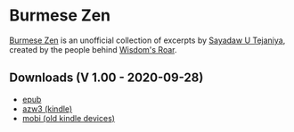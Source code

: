 # Burmese Zen

[Burmese Zen](http://tejaniyasayadaw.space/burmese-zen) is an unofficial collection of excerpts by [Sayadaw U Tejaniya](https://ashintejaniya.org/), created by the people behind [Wisdom's Roar](http://tejaniyasayadaw.space/).


## Downloads (V 1.00 - 2020-09-28)

- [epub](https://github.com/atrahhdis/tejaniya/raw/master/Burmese%20Zen/ebooks/Burmese%20Zen%20-%20Sayadaw%20U%20Tejaniya.epub)
- [azw3 (kindle)](https://github.com/atrahhdis/tejaniya/raw/master/Burmese%20Zen/ebooks/Burmese%20Zen%20-%20Sayadaw%20U%20Tejaniya.azw3)
- [mobi (old kindle devices)](https://github.com/atrahhdis/tejaniya/raw/master/Burmese%20Zen/ebooks/Burmese%20Zen%20-%20Sayadaw%20U%20Tejaniya.mobi)